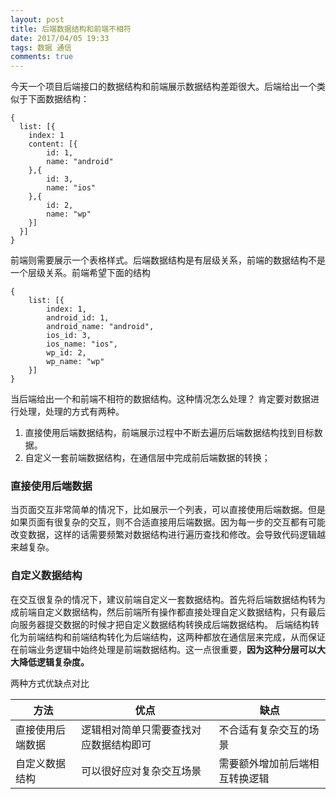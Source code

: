 ```yaml
---
layout: post
title: 后端数据结构和前端不相符
date: 2017/04/05 19:33
tags: 数据 通信
comments: true
---
```

今天一个项目后端接口的数据结构和前端展示数据结构差距很大。后端给出一个类似于下面数据结构：
```
{
  list: [{  
    index: 1
    content: [{
        id: 1,
        name: "android"
    },{
        id: 3,
        name: "ios"
    },{
        id: 2,
        name: "wp"
    }]
  }]  
}
```
<!-- more -->
前端则需要展示一个表格样式。后端数据结构是有层级关系，前端的数据结构不是一个层级关系。前端希望下面的结构
```
{
    list: [{
        index: 1,
        android_id: 1,
        android_name: "android",
        ios_id: 3,
        ios_name: "ios",
        wp_id: 2,
        wp_name: "wp"        
    }]
}
```
当后端给出一个和前端不相符的数据结构。这种情况怎么处理？
肯定要对数据进行处理，处理的方式有两种。
1. 直接使用后端数据结构，前端展示过程中不断去遍历后端数据结构找到目标数据。
2. 自定义一套前端数据结构，在通信层中完成前后端数据的转换；

### 直接使用后端数据
当页面交互非常简单的情况下，比如展示一个列表，可以直接使用后端数据。但是如果页面有很复杂的交互，则不合适直接用后端数据。因为每一步的交互都有可能改变数据，这样的话需要频繁对数据结构进行遍历查找和修改。会导致代码逻辑越来越复杂。


### 自定义数据结构
在交互很复杂的情况下，建议前端自定义一套数据结构。首先将后端数据结构转为成前端自定义数据结构，然后前端所有操作都直接处理自定义数据结构，只有最后向服务器提交数据的时候才把自定义数据结构转换成后端数据结构。
后端结构转化为前端结构和前端结构转化为后端结构，这两种都放在通信层来完成，从而保证在前端业务逻辑中始终处理是前端数据结构。这一点很重要，__因为这种分层可以大大降低逻辑复杂度。__


两种方式优缺点对比

方法|优点|缺点
----|----|-----
直接使用后端数据| 逻辑相对简单只需要查找对应数据结构即可| 不合适有复杂交互的场景
自定义数据结构| 可以很好应对复杂交互场景| 需要额外增加前后端相互转换逻辑




